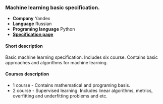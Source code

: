### Machine learning basic specification.

 * **Company** Yandex
 * **Language** Russian
 * **Programing language** Python 
 * **[Specification page](https://www.coursera.org/specializations/machine-learning-data-analysis)**

 
#### Short description
Basic machine learning specification. Includes six course. Contains basic approaches and algorithms for machine learning.


#### Courses description

 * 1 course - Contains mathematical and programing basis. 
 * 2 course - Supervised learning. Includes linear algorithms, metrics, overfitting and underfitting problems and etc. 